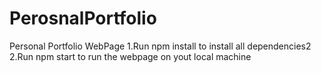 # PerosnalPortfolio
Personal Portfolio WebPage
1.Run npm install to install all dependencies2
2.Run npm start to run the webpage on yout local machine